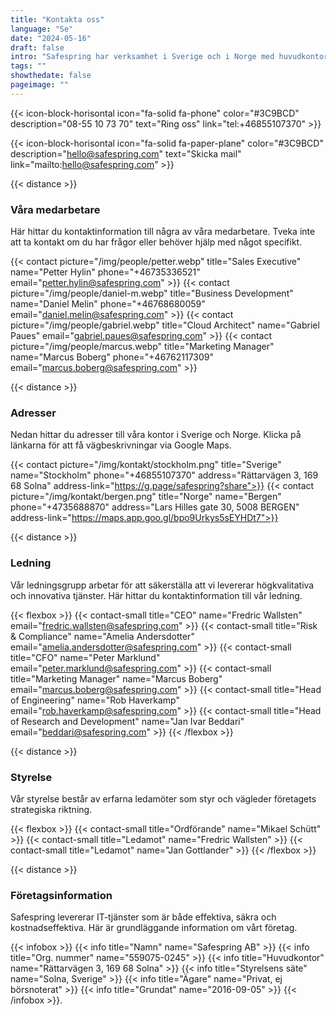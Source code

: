 ```yaml
---
title: "Kontakta oss"
language: "Se"
date: "2024-05-16"
draft: false
intro: "Safespring har verksamhet i Sverige och i Norge med huvudkontor i Solna. Enklast kommer du i kontakt med oss via telefon eller mail."
tags: ""
showthedate: false
pageimage: ""
---
```



{{< icon-block-horisontal icon="fa-solid fa-phone" color="#3C9BCD" description="08-55 10 73 70" text="Ring oss" link="tel:+46855107370" >}}

{{< icon-block-horisontal icon="fa-solid fa-paper-plane" color="#3C9BCD" description="hello@safespring.com" text="Skicka mail" link="mailto:hello@safespring.com" >}}

{{< distance >}}

### Våra medarbetare
Här hittar du kontaktinformation till några av våra medarbetare. Tveka inte att ta kontakt om du har frågor eller behöver hjälp med något specifikt.

{{< contact picture="/img/people/petter.webp" title="Sales Executive" name="Petter Hylin" phone="+46735336521" email="petter.hylin@safespring.com" >}}
{{< contact picture="/img/people/daniel-m.webp" title="Business Development" name="Daniel Melin" phone="+46768680059" email="daniel.melin@safespring.com" >}}
{{< contact picture="/img/people/gabriel.webp" title="Cloud Architect" name="Gabriel Paues" email="gabriel.paues@safespring.com" >}}
{{< contact picture="/img/people/marcus.webp" title="Marketing Manager" name="Marcus Boberg" phone="+46762117309" email="marcus.boberg@safespring.com" >}}

{{< distance >}}

### Adresser
Nedan hittar du adresser till våra kontor i Sverige och Norge. Klicka på länkarna för att få vägbeskrivningar via Google Maps.

{{< contact picture="/img/kontakt/stockholm.png" title="Sverige" name="Stockholm" phone="+46855107370" address="Rättarvägen 3, 169 68 Solna" address-link="https://g.page/safespring?share">}}
{{< contact picture="/img/kontakt/bergen.png" title="Norge" name="Bergen" phone="+4735688870" address="Lars Hilles gate 30, 5008 BERGEN" address-link="https://maps.app.goo.gl/bpo9Urkys5sEYHDt7">}}

{{< distance >}}

### Ledning
Vår ledningsgrupp arbetar för att säkerställa att vi levererar högkvalitativa och innovativa tjänster. Här hittar du kontaktinformation till vår ledning.

{{< flexbox >}}
{{< contact-small title="CEO" name="Fredric Wallsten" email="fredric.wallsten@safespring.com" >}}
{{< contact-small title="Risk & Compliance" name="Amelia Andersdotter" email="amelia.andersdotter@safespring.com" >}}
{{< contact-small title="CFO" name="Peter Marklund" email="peter.marklund@safespring.com" >}}
{{< contact-small title="Marketing Manager" name="Marcus Boberg" email="marcus.boberg@safespring.com" >}}
{{< contact-small title="Head of Engineering" name="Rob Haverkamp" email="rob.haverkamp@safespring.com" >}}
{{< contact-small title="Head of Research and Development" name="Jan Ivar Beddari" email="beddari@safespring.com" >}}
{{< /flexbox >}}

{{< distance >}}

### Styrelse
Vår styrelse består av erfarna ledamöter som styr och vägleder företagets strategiska riktning.

{{< flexbox >}}
{{< contact-small title="Ordförande" name="Mikael Schütt" >}}
{{< contact-small title="Ledamot" name="Fredric Wallsten" >}}
{{< contact-small title="Ledamot" name="Jan Gottlander" >}}
{{< /flexbox >}}

{{< distance >}}

### Företagsinformation
Safespring levererar IT-tjänster som är både effektiva, säkra och kostnadseffektiva. Här är grundläggande information om vårt företag.

{{< infobox >}}
{{< info title="Namn" name="Safespring AB" >}}
{{< info title="Org. nummer" name="559075-0245" >}}
{{< info title="Huvudkontor" name="Rättarvägen 3, 169 68 Solna" >}}
{{< info title="Styrelsens säte" name="Solna, Sverige" >}}
{{< info title="Ägare" name="Privat, ej börsnoterat" >}}
{{< info title="Grundat" name="2016-09-05" >}}
{{< /infobox >}}.

